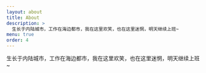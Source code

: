 ```yaml
---
layout: about
title: About
description: >
  生长于内陆城市，工作在海边都市，我在这里欢笑，也在这里迷惘，明天继续上班~
menu: true
order: 4
---
```


生长于内陆城市，工作在海边都市，我在这里欢笑，也在这里迷惘，明天继续上班~
